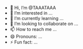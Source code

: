 - 👋 Hi, I’m @TAAATAAA
- 👀 I’m interested in ...
- 🌱 I’m currently learning ...
- 💞️ I’m looking to collaborate on ...
- 📫 How to reach me ...
- 😄 Pronouns: ...
- ⚡ Fun fact: ...

<!---
TAAATAAA/TAAATAAA is a ✨ special ✨ repository because its `README.md` (this file) appears on your GitHub profile.
You can click the Preview link to take a look at your changes.
--->

